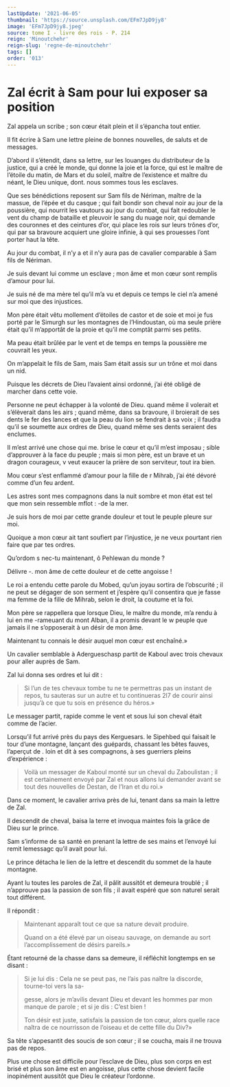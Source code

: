 ```yaml
---
lastUpdate: '2021-06-05'
thumbnail: 'https://source.unsplash.com/EFm7JpD9jy8'
image: 'EFm7JpD9jy8.jpeg'
source: tome I - livre des rois - P. 214
reign: 'Minoutchehr'
reign-slug: 'regne-de-minoutchehr'
tags: []
order: '013'
---
```


# Zal écrit à Sam pour lui exposer sa position

Zal appela un scribe ; son cœur était plein et il s’épancha tout entier.

Il fit écrire à Sam une lettre pleine de bonnes nouvelles, de saluts et de messages.

D’abord il s’étendit, dans sa lettre, sur les louanges du distributeur de la justice, qui a créé le monde, qui donne la joie et la force, qui est le maître de l’étoile du matin, de Mars et du soleil, maître de l’existence et maître du néant, le Dieu unique, dont. nous sommes tous les esclaves.

Que ses bénédictions reposent sur Sam fils de Nériman, maître de la massue, de l’épée et du casque ; qui fait bondir son cheval noir au jour de la poussière, qui nourrit les vautours au jour du combat, qui fait redoubler le vent du champ de bataille et pleuvoir le sang du nuage noir, qui demande des couronnes et des ceintures d’or, qui place les rois sur leurs trônes d’or, qui par sa bravoure acquiert une gloire infinie, à qui ses prouesses l’ont porter haut la tête.

Au jour du combat, il n’y a et il n’y aura pas de cavalier comparable à Sam fils de Nériman.

Je suis devant lui comme un esclave ; mon âme et mon cœur sont remplis d’amour pour lui.

Je suis né de ma mère tel qu’il m’a vu et depuis ce temps le ciel n’a amené sur moi que des injustices.

Mon père était vêtu mollement d’étoiles de castor et de soie et moi je fus porté par le Simurgh sur les montagnes de l’Hindoustan, où ma seule prière était qu’il m’apportât de la proie et qu’il me comptât parmi ses petits.

Ma peau était brûlée par le vent et de temps en temps la poussière me couvrait les yeux.

On m’appelait le fils de Sam, mais Sam était assis sur un trône et moi dans un nid.

Puisque les décrets de Dieu l’avaient ainsi ordonné, j’ai été obligé de marcher dans cette voie.

Personne ne peut échapper à la volonté de Dieu. quand même il volerait et s’élèverait dans les airs ; quand même, dans sa bravoure, il broierait de ses dents le fer des lances et que la peau du lion se fendrait à sa voix ; il faudra qu’il se soumette aux ordres de Dieu, quand même ses dents seraient des enclumes.

Il m’est arrivé une chose qui me. brise le cœur et qu’il m’est imposau ; sible d’approuver à la face du peuple ; mais si mon père, est un brave et un dragon courageux, v veut exaucer la prière de son serviteur, tout ira bien.

Mou cœur s’est enflammé d’amour pour la fille de r Mihrab, j’ai été dévoré comme d’un feu ardent.

Les astres sont mes compagnons dans la nuit sombre et mon état est tel que mon sein ressemble mflot : 
-de la mer.

Je suis hors de moi par cette grande douleur et tout le peuple pleure sur moi.

Quoique a mon cœur ait tant soufiert par l’injustice, je ne veux pourtant rien faire que par tes ordres.

Qu’ordom s nec-tu maintenant, ô Pehlewan du monde ?

Délivre
-. mon âme de cette douleur et de cette angoisse !

Le roi a entendu cette parole du Mobed, qu’un joyau sortira de l’obscurité ; il ne peut se dégager de son serment et j’espère qu’il consentira que je fasse ma femme de la fille de Mihrab, selon le droit, la coutume et la foi.

Mon père se rappellera que lorsque Dieu, le maître du monde, m’a rendu à lui en me
-rameuant du mont Alban, il a promis devant le w peuple que jamais il ne s’opposerait à un désir de mon âme.

Maintenant tu connais le désir auquel mon cœur est enchaîné.»

Un cavalier semblable à Adergueschasp partit de Kaboul avec trois chevaux pour aller auprès de Sam.

Zal lui donna ses ordres et lui dit :

> Si l’un de tes chevaux tombe tu ne te permettras pas un instant de repos, tu sauteras sur un autre et tu continueras 2l7 de courir ainsi jusqu’à ce que tu sois en présence du héros.»

Le messager partit, rapide comme le vent et sous lui son cheval était comme de l’acier.

Lorsqu’il fut arrivé près du pays des Kerguesars. le Sipehbed qui faisait le tour d’une montagne, lançant des guépards, chassant les bêtes fauves, l’aperçut de
. loin et dit à ses compagnons, à ses guerriers pleins d’expérience :

> Voilà un messager de Kaboul monté sur un cheval du Zaboulistan ; il est certainement envoyé par Zal et nous allons lui demander avant se tout des nouvelles de Destan, de l’Iran et du roi.»

Dans ce moment, le cavalier arriva près de lui, tenant dans sa main la lettre de Zal.

Il descendit de cheval, baisa la terre et invoqua maintes fois la grâce de Dieu sur le prince.

Sam s’informe de sa santé en prenant la lettre de ses mains et l’envoyé lui remit lemessagc qu’il avait pour lui.

Le prince détacha le lien de la lettre et descendit du sommet de la haute montagne.

Ayant lu toutes les paroles de Zal, il pâlit aussitôt et demeura troublé ; il n’approuve pas la passion de son fils ; il avait espéré que son naturel serait tout différent.

Il répondit :

> Maintenant apparaît tout ce que sa nature devait produire.
>
> Quand on a été élevé par un oiseau sauvage, on demande au sort l’accomplissement de désirs pareils.»

Étant retourné de la chasse dans sa demeure, il réfléchit longtemps en se disant :

> Si je lui dis : Cela ne se peut pas, ne l’ais pas naître la discorde, tourne-toi vers la sa-
>
> gesse, alors je m’avilis devant Dieu et devant les hommes par mon manque de parole ; et si je dis : C’est bien !
>
> Ton désir est juste, satisfais la passion de ton cœur, alors quelle race naîtra de ce nourrisson de l’oiseau et de cette fille du Div?»

Sa tête s’appesantit des soucis de son cœur ; il se coucha, mais il ne trouva pas de repos.

Plus une chose est difficile pour l’esclave de Dieu, plus son corps en est brisé et plus son âme est en angoisse, plus cette chose devient facile inopinément aussitôt que Dieu le créateur l’ordonne.
